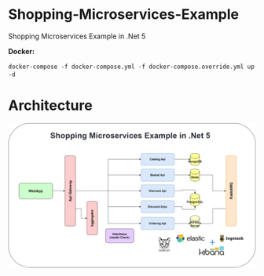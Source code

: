 # Shopping-Microservices-Example
Shopping Microservices Example in .Net 5

**Docker:**
```
docker-compose -f docker-compose.yml -f docker-compose.override.yml up -d
```

# Architecture

![Alt text](https://github.com/sinanguc/Shopping-Microservices-Example/blob/master/documents/Arhitecture.png?raw=true "Architecture")
